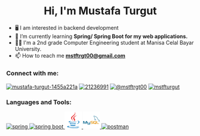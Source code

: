 <h1 align="center">Hi, I'm Mustafa Turgut</h1>

- 🖥️ I am interested in backend development
- 🌱 I’m currently learning **Spring/ Spring Boot for my web applications.**
- 👨‍💻 I'm a 2nd grade Computer Engineering student at Manisa Celal Bayar University.
- 📫 How to reach me **mstftrgt00@gmail.com**

<h3 align="left">Connect with me:</h3>
<p align="left">
<a href="https://linkedin.com/in/mustafa-turgut-1455a221a" target="blank"><img align="center" src="https://raw.githubusercontent.com/rahuldkjain/github-profile-readme-generator/master/src/images/icons/Social/linked-in-alt.svg" alt="mustafa-turgut-1455a221a" height="30" width="40" /></a>
<a href="https://stackoverflow.com/users/21236991" target="blank"><img align="center" src="https://raw.githubusercontent.com/rahuldkjain/github-profile-readme-generator/master/src/images/icons/Social/stack-overflow.svg" alt="21236991" height="30" width="40" /></a>
<a href="https://medium.com/@mstftrgt00" target="blank"><img align="center" src="https://raw.githubusercontent.com/rahuldkjain/github-profile-readme-generator/master/src/images/icons/Social/medium.svg" alt="@mstftrgt00" height="30" width="40" /></a>
<a href="https://www.leetcode.com/mstfturgut" target="blank"><img align="center" src="https://raw.githubusercontent.com/rahuldkjain/github-profile-readme-generator/master/src/images/icons/Social/leet-code.svg" alt="mstfturgut" height="30" width="40" /></a>
</p>

<h3 align="left">Languages and Tools:</h3>
<p align="left"> 
  <a href="https://spring.io/" target="_blank" rel="noreferrer"> <img src="https://img.stackshare.io/service/996/unnamed.jpg" alt="spring" width="45" height="45"/> </a>
  <a href="https://spring.io/" target="_blank" rel="noreferrer"> <img src="https://img.stackshare.io/service/2927/nPzvMuo2_400x400.png" alt="spring boot" width="45" height="45"/> </a>
  <a href="https://www.java.com" target="_blank" rel="noreferrer"> <img src="https://raw.githubusercontent.com/devicons/devicon/master/icons/java/java-original.svg" alt="java" width="45" height="45"/> </a>
  <a href="https://www.mysql.com/" target="_blank" rel="noreferrer"> <img src="https://raw.githubusercontent.com/devicons/devicon/master/icons/mysql/mysql-original-wordmark.svg" alt="mysql" width="45" height="45"/> </a>
  <a href="https://www.postman.com/" target="_blank" rel="noreferrer"> <img src="https://img.stackshare.io/service/1336/xWMRvm_5_400x400.png" alt="postman" width="45" height="45"/> </a>
  </p>
  
  
